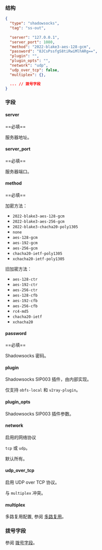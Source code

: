 ### 结构

```json
{
  "type": "shadowsocks",
  "tag": "ss-out",
  
  "server": "127.0.0.1",
  "server_port": 1080,
  "method": "2022-blake3-aes-128-gcm",
  "password": "8JCsPssfgS8tiRwiMlhARg==",
  "plugin": "",
  "plugin_opts": "",
  "network": "udp",
  "udp_over_tcp": false,
  "multiplex": {},

  ... // 拨号字段
}
```

### 字段

#### server

==必填==

服务器地址。

#### server_port

==必填==

服务器端口。

#### method

==必填==

加密方法：

* `2022-blake3-aes-128-gcm`
* `2022-blake3-aes-256-gcm`
* `2022-blake3-chacha20-poly1305`
* `none`
* `aes-128-gcm`
* `aes-192-gcm`
* `aes-256-gcm`
* `chacha20-ietf-poly1305`
* `xchacha20-ietf-poly1305`

旧加密方法：

* `aes-128-ctr`
* `aes-192-ctr`
* `aes-256-ctr`
* `aes-128-cfb`
* `aes-192-cfb`
* `aes-256-cfb`
* `rc4-md5`
* `chacha20-ietf`
* `xchacha20`

#### password

==必填==

Shadowsocks 密码。

#### plugin

Shadowsocks SIP003 插件，由内部实现。

仅支持 `obfs-local` 和 `v2ray-plugin`。

#### plugin_opts

Shadowsocks SIP003 插件参数。

#### network

启用的网络协议

`tcp` 或 `udp`。

默认所有。

#### udp_over_tcp

启用 UDP over TCP 协议。

与 `multiplex` 冲突。

#### multiplex

多路复用配置, 参阅 [多路复用](/zh/configuration/shared/multiplex)。

### 拨号字段

参阅 [拨号字段](/zh/configuration/shared/dial/)。
